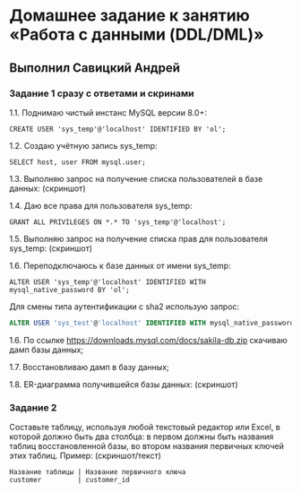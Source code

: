 # Домашнее задание к занятию «Работа с данными (DDL/DML)»

## Выполнил Савицкий Андрей

### Задание 1 сразу с ответами и скринами
1.1. Поднимаю чистый инстанс MySQL версии 8.0+: 

````
CREATE USER 'sys_temp'@'localhost' IDENTIFIED BY 'ol';
````

1.2. Создаю учётную запись sys_temp: 

````
SELECT host, user FROM mysql.user;
````

1.3. Выполняю запрос на получение списка пользователей в базе данных: (скриншот)

1.4. Даю все права для пользователя sys_temp: 
````
GRANT ALL PRIVILEGES ON *.* TO 'sys_temp'@'localhost';
````

1.5. Выполняю запрос на получение списка прав для пользователя sys_temp: (скриншот)

1.6. Переподключаюсь к базе данных от имени sys_temp:
````mysql -u sys_temp -p
ALTER USER 'sys_temp'@'localhost' IDENTIFIED WITH mysql_native_password BY 'ol';
````

Для смены типа аутентификации с sha2 использую запрос: 
````sql
ALTER USER 'sys_test'@'localhost' IDENTIFIED WITH mysql_native_password BY 'password';
````
1.6. По ссылке https://downloads.mysql.com/docs/sakila-db.zip скачиваю дамп базы данных;

1.7. Восстановливаю дамп в базу данных;

1.8. ER-диаграмма получившейся базы данных: (скриншот)

### Задание 2
Составьте таблицу, используя любой текстовый редактор или Excel, в которой должно быть два столбца: в первом должны быть названия таблиц восстановленной базы, во втором названия первичных ключей этих таблиц. Пример: (скриншот/текст)
```
Название таблицы | Название первичного ключа
customer         | customer_id
```


